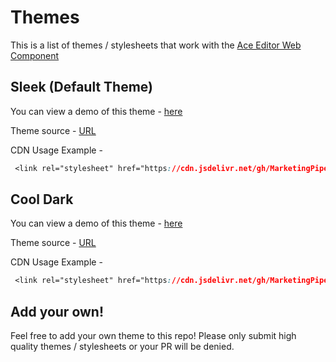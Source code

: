 # Themes

This is a list of themes / stylesheets that work with the [Ace Editor Web Component](https://github.com/MarketingPipeline/Ace-Editor-Web-Component/)


## Sleek (Default Theme)


You can view a demo of this theme - [here](https://marketingpipeline.github.io/Ace-Editor-Web-Component/demo.html?preview_theme&theme=sleek&theme_name=Sleek)

Theme source - [URL](https://github.com/MarketingPipeline/Ace-Editor-Web-Component/tree/main/themes/sleek)

CDN Usage Example - 
```css
 <link rel="stylesheet" href="https://cdn.jsdelivr.net/gh/MarketingPipeline/Ace-Editor-Web-Component@latest/themes/default/ace-editor-wc.min.css">
``` 


## Cool Dark


You can view a demo of this theme - [here](https://marketingpipeline.github.io/Ace-Editor-Web-Component/demo.html?preview_theme&theme=cool%20dark&theme_name=Cool%20Dark)

Theme source - [URL](https://github.com/MarketingPipeline/Ace-Editor-Web-Component/tree/main/themes/cool-dark)

CDN Usage Example - 
```css
 <link rel="stylesheet" href="https://cdn.jsdelivr.net/gh/MarketingPipeline/Ace-Editor-Web-Component@latest/themes/cool-dark/ace-editor-wc.min.css">
``` 


## Add your own! 

Feel free to add your own theme to this repo! Please only submit high quality themes / stylesheets or your PR will be denied.


<!---- How to make a preview URL query https://marketingpipeline.github.io/Ace-Editor-Web-Component/demo.html?preview_theme&theme=THEME PATH&theme_name=Theme Name ---> 
